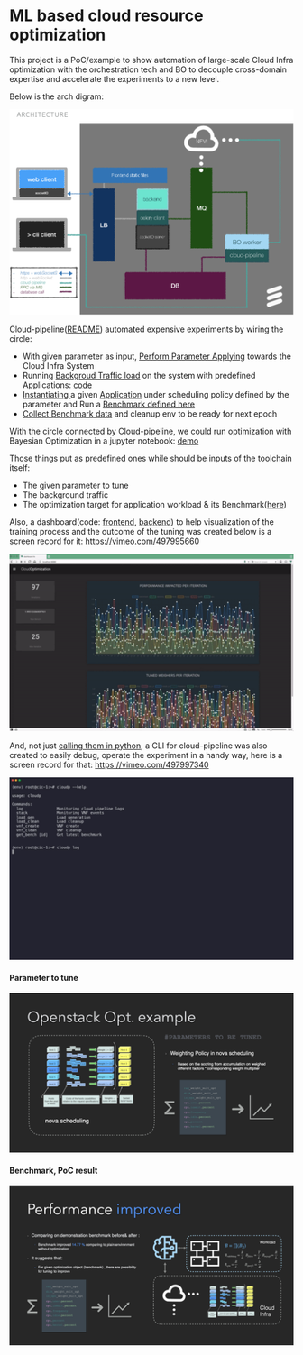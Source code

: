 # ML based cloud resource optimization

This project is a PoC/example to show automation of large-scale Cloud Infra optimization with the orchestration tech and BO to decouple cross-domain expertise and accelerate the experiments to a new level.

Below is the arch digram:

![arch_diagram](images/arch_diagram.png)



Cloud-pipeline([README](https://github.com/wey-gu/AutoOptCloud/tree/master/cloud_pipeline)) automated expensive experiments by wiring the circle:

- With given parameter as input, [Perform Parameter Applying](https://github.com/wey-gu/AutoOptCloud/blob/master/cloud_pipeline/cloud_pipeline/handler/conf_handler.py) towards the Cloud Infra System
- Running [Backgroud Traffic load](https://github.com/wey-gu/AutoOptCloud/blob/master/study/benchmark/benchmark_env.md#pre-defined-vms-for-load-generation) on the system with predefined Applications: [code](https://github.com/wey-gu/AutoOptCloud/blob/master/cloud_pipeline/cloud_pipeline/handler/load_generator.py)
- [Instantiating ](https://github.com/wey-gu/AutoOptCloud/blob/master/cloud_pipeline/cloud_pipeline/handler/vnf_handler.py) a given [Application](https://github.com/wey-gu/AutoOptCloud/blob/master/cloud_pipeline/cloud_pipeline/resources/templates/vnf.yaml) under scheduling policy defined by the parameter and Run a [Benchmark defined here](https://github.com/wey-gu/AutoOptCloud/blob/master/study/benchmark/benchmark_env.md#benchmark-definitions)
- [Collect Benchmark data](https://github.com/wey-gu/AutoOptCloud/blob/master/cloud_pipeline/cloud_pipeline/handler/data_collector.py) and cleanup env to be ready for next epoch

With the circle connected by Cloud-pipeline, we could run optimization with Bayesian Optimization in a jupyter notebook: [demo](https://github.com/wey-gu/AutoOptCloud/blob/master/bayesian_optimization/BO_integration.ipynb)



Those things put as predefined ones while should be inputs of the toolchain itself:

- The given parameter to tune
- The background traffic
- The optimization target for application workload & its Benchmark([here](https://github.com/wey-gu/AutoOptCloud/tree/master/study/benchmark))



Also, a dashboard(code: [frontend](https://github.com/wey-gu/AutoOptCloud/tree/master/visualization/dashboard-fe), [backend](https://github.com/wey-gu/AutoOptCloud/tree/master/dashboard)) to help visualization of the training process and the outcome of the tuning was created below is a screen record for it: https://vimeo.com/497995660

![dashboard_frontend_demo](images/dashboard_frontend_demo.gif)

And, not just [calling them in python](https://github.com/wey-gu/AutoOptCloud/tree/master/cloud_pipeline#manually-test), a CLI for cloud-pipeline was also created to easily debug, operate the experiment in a handy way, here is a screen record for that: https://vimeo.com/497997340

![cloud_pipeline_CLI_demo](images/cloud_pipeline_CLI_demo.gif)

#### Parameter to tune

![tuning_parameter](images/tuning_parameter.png)

#### Benchmark, PoC result

![benchmark_result](images/benchmark_result.png)

